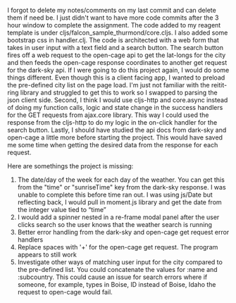 I forgot to delete my notes/comments on my last commit and can delete them if need be.  I just didn't want to have more code commits after the 3 hour window to complete the assignment.  The code added to my reagent template is under cljs/falcon_sample_thurmond/core.cljs.  I also added some bootstrap css in handler.clj.  The code is architected with a web form that takes in user input with a text field and a search button. The search button fires off a web request to the open-cage api to get the lat-longs for the city and then feeds the open-cage response coordinates to another get request for the dark-sky api.
	If I were going to do this project again, I would do some things different.  Even though this is a client facing app, I wanted to preload the pre-defined city list on the page load.  I'm just not familiar with the reitit-ring library and struggled to get this to work so I swapped to parsing the json client side.  Second, I think I would use cljs-http and core.async instead of doing my function calls, logic and state change in the success handlers for the GET requests from ajax.core library.  This way I could used the response from the cljs-http to do my logic in the on-click handler for the search button.  Lastly, I should have studied the api docs from dark-sky and open-cage a little more before starting the project.  This would have saved me some time when getting the desired data from the response for each request.

Here are somethings the project is missing:
1) The date/day of the week for each day of the weather.  You can get this from the "time" or "sunriseTime" key from the dark-sky response.  I was unable to complete this before time ran out.  I was using js/Date but reflecting back, I would pull in moment.js library and get the date from the integer value tied to “time”
2) I would add a spinner nested in a re-frame modal panel after the user clicks search so the user knows that the weather search is running
3) Better error handling from the dark-sky and open-cage get request error handlers
4) Replace spaces with '+' for the open-cage get request.  The program appears to still work
5) Investigate other ways of matching user input for the city compared to the pre-defined list.  You could concatenate the values for :name and :subcountry.  This could cause an issue for search errors where if someone, for example, types in Boise, ID instead of Boise, Idaho the request to open-cage would fail.
